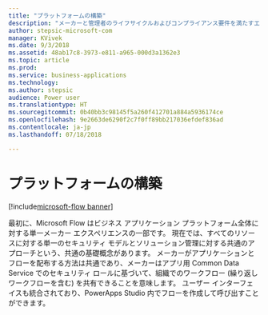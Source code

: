 ```yaml
---
title: "プラットフォームの構築"
description: "メーカーと管理者のライフサイクルおよびコンプライアンス要件を満たすエンタープライズ グレードのプラットフォーム。"
author: stepsic-microsoft-com
manager: KVivek
ms.date: 9/3/2018
ms.assetid: 48ab17c8-3973-e811-a965-000d3a1362e3
ms.topic: article
ms.prod: 
ms.service: business-applications
ms.technology: 
ms.author: stepsic
audience: Power user
ms.translationtype: HT
ms.sourcegitcommit: 0b40bb3c98145f5a260f412701a884a5936174ce
ms.openlocfilehash: 9e2663de6290f2c7f0ff89bb217036efdef836ad
ms.contentlocale: ja-jp
ms.lasthandoff: 07/18/2018

---
```

# <a name="building-the-platform"></a>プラットフォームの構築


[!include[microsoft-flow banner](../includes/microsoft-flow.md)]

最初に、Microsoft Flow はビジネス アプリケーション プラットフォーム全体に対する単一メーカー エクスペリエンスの一部です。 現在では、すべてのリソースに対する単一のセキュリティ モデルとソリューション管理に対する共通のアプローチという、共通の基礎概念があります。 メーカーがアプリケーションとフローを配布する方法は共通であり、メーカーはアプリ用 Common Data Service でのセキュリティ ロールに基づいて、組織でのワークフロー (繰り返しワークフローを含む) を共有できることを意味します。 ユーザー インターフェイスも統合されており、PowerApps Studio 内でフローを作成して呼び出すことができます。

